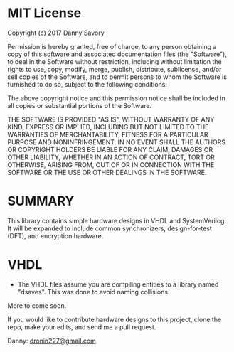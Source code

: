 # MIT License

Copyright (c) 2017  Danny Savory

Permission is hereby granted, free of charge, to any person obtaining a copy
of this software and associated documentation files (the "Software"), to deal
in the Software without restriction, including without limitation the rights
to use, copy, modify, merge, publish, distribute, sublicense, and/or sell
copies of the Software, and to permit persons to whom the Software is
furnished to do so, subject to the following conditions:

The above copyright notice and this permission notice shall be included in all
copies or substantial portions of the Software.

THE SOFTWARE IS PROVIDED "AS IS", WITHOUT WARRANTY OF ANY KIND, EXPRESS OR
IMPLIED, INCLUDING BUT NOT LIMITED TO THE WARRANTIES OF MERCHANTABILITY,
FITNESS FOR A PARTICULAR PURPOSE AND NONINFRINGEMENT. IN NO EVENT SHALL THE
AUTHORS OR COPYRIGHT HOLDERS BE LIABLE FOR ANY CLAIM, DAMAGES OR OTHER
LIABILITY, WHETHER IN AN ACTION OF CONTRACT, TORT OR OTHERWISE, ARISING FROM,
OUT OF OR IN CONNECTION WITH THE SOFTWARE OR THE USE OR OTHER DEALINGS IN THE
SOFTWARE.


# SUMMARY
This library contains simple hardware designs in VHDL and SystemVerilog.
It will be expanded to include common synchronizers, design-for-test (DFT), and encryption hardware.

# VHDL
 - The VHDL files assume you are compiling entities to a library named "dsaves".
 This was done to avoid naming collisions.

More to come soon.

If you would like to contribute hardware designs to this project, clone the
repo, make your edits, and send me a pull request.

Danny: dronin227@gmail.com